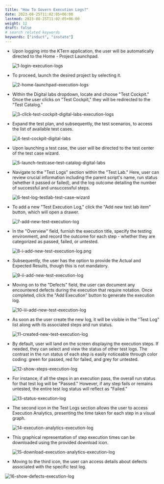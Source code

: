 ```yaml
---
title: "How To Govern Execution Logs?"
date: 2023-08-25T11:02:05+06:00
lastmod: 2023-08-25T11:02:05+06:00
weight: 12
draft: false
# search related keywords
keywords: ["induct", "instate"]
---
```


<ul>
<li>
Upon logging into the KTern application, the user will be automatically directed to the Home - Project Launchpad.
</li>

![1-login-execution-logs](https://storage.googleapis.com/ktern-public-files/product-documentation/Digital%20Labs/1-login-execution-logs.png)

<li>
To proceed, launch the desired project by selecting it.
</li>

![2-home-launchpad-execution-logs](https://storage.googleapis.com/ktern-public-files/product-documentation/Digital%20Labs/2-home-launchpad-execution-logs.png)

<li>
Within the Digital labs dropdown, locate and choose "Test Cockpit." Once the user clicks on "Test Cockpit," they will be redirected to the "Test Catalog."
</li>

![3-click-test-cockpit-digital-labs-execution-logs](https://storage.googleapis.com/ktern-public-files/product-documentation/Digital%20Labs/3-click-test-cockpit-digital-labs-execution-logs.png)

<li>
Expand the test plan, and subsequently, the test scenarios, to access the list of available test cases.
</li>

![4-test-cockpit-digital-labs](https://storage.googleapis.com/ktern-public-files/product-documentation/Digital%20Labs/4-test-cockpit-digital-labs.png)

<li>
Upon launching a test case, the user will be directed to the test center of the test case wizard.
</li>

![5-launch-testcase-test-catalog-digital-labs](https://storage.googleapis.com/ktern-public-files/product-documentation/Digital%20Labs/5-launch-testcase-test-catalog-digital-labs.png)

<li>
Navigate to the "Test Logs" section within the "Test Lab." Here, user can review crucial information including the parent script's name, run status (whether it passed or failed), and the log outcome detailing the number of successful and unsuccessful steps.
</li>

![6-test-log-testlab-test-case-wizard](https://storage.googleapis.com/ktern-public-files/product-documentation/Digital%20Labs/6-test-log-testlab-test-case-wizard.png)

<li>
To add a new "Test Execution Log," click the "Add new test lab item" button, which will open a drawer.
</li>

![7-add-new-test-execution-log](https://storage.googleapis.com/ktern-public-files/product-documentation/Digital%20Labs/7-add-new-test-execution-log.png)

<li>
In the "Overview" field, furnish the execution title, specify the testing environment, and record the outcome for each step - whether they are categorized as passed, failed, or untested.
</li>

![8-i-add-new-test-execution-log.png](https://storage.googleapis.com/ktern-public-files/product-documentation/Digital%20Labs/8-i-add-new-test-execution-log.png)

<li>
Subsequently, the user has the option to provide the Actual and Expected Results, though this is not mandatory.
</li>

![9-ii-add-new-test-execution-log](https://storage.googleapis.com/ktern-public-files/product-documentation/Digital%20Labs/9-ii-add-new-test-execution-log.png)

<li>
Moving on to the "Defects" field, the user can document any encountered defects during the execution that require notation. Once completed, click the "Add Execution" button to generate the execution log.
</li>

![10-iii-add-new-test-execution-log](https://storage.googleapis.com/ktern-public-files/product-documentation/Digital%20Labs/10-iii-add-new-test-execution-log.png)

<li>
As soon as the user create the new log, it will be visible in the "Test Log" list along with its associated steps and run status.
</li>

![11-created-new-test-execution-log](https://storage.googleapis.com/ktern-public-files/product-documentation/Digital%20Labs/11-created-new-test-execution-log.png)

<li>
By default, user will land on the screen displaying the execution steps. If needed, they can select and view the status of other test logs. The contrast in the run status of each step is easily noticeable through color coding: green for passed, red for failed, and grey for untested.
</li>

![12-show-steps-execution-log](https://storage.googleapis.com/ktern-public-files/product-documentation/Digital%20Labs/12-show-steps-execution-log.png)

<li>
For instance, if all the steps in an execution pass, the overall run status for that test log will be "Passed." However, if any step fails or remains untested, the entire test log status will reflect as "Failed."
</li>

![13-status-execution-log](https://storage.googleapis.com/ktern-public-files/product-documentation/Digital%20Labs/13-status-execution-log.png)

<li>
The second icon in the Test Logs section allows the user to access Execution Analytics, presenting the time taken for each step in a visual graph.
</li>

![14-execution-analytics-execution-log](https://storage.googleapis.com/ktern-public-files/product-documentation/Digital%20Labs/14-execution-analytics-execution-log.png)

<li>
This graphical representation of step execution times can be downloaded using the provided download icon.
</li>

![15-download-execution-analytics-execution-log](https://storage.googleapis.com/ktern-public-files/product-documentation/Digital%20Labs/15-download-execution-analytics-execution-log.png)

<li>
Moving to the third icon, the user can access details about defects associated with the specific test log.
</li>
</ul>

![16-show-defects-execution-log](https://storage.googleapis.com/ktern-public-files/product-documentation/Digital%20Labs/16-show-defects-execution-log.png)
